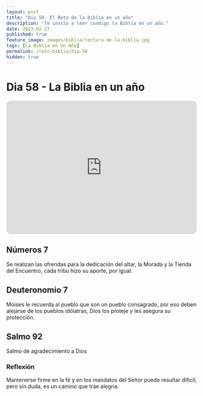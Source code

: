 ```yaml
---
layout: post
title: "Dia 58- El Reto de la Biblia en un año"
description: "Te invito a leer conmigo la Biblia en un año."
date: 2023-02-27
published: true
feature_image: images/biblia/lectura-de-la-biblia.jpg
tags: [La Biblia en Un Año]
permalink: /reto-biblia/dia-58
hidden: true
---
```


# Dia 58 - La Biblia en un año
<iframe style="border-radius:12px" src="https://open.spotify.com/embed/episode/04ImFUvYd3SMyxnLpYFQmW?utm_source=generator" width="100%" height="352" frameBorder="0" allowfullscreen="" allow="autoplay; clipboard-write; encrypted-media; fullscreen; picture-in-picture" loading="lazy"></iframe>

## Números 7
Se realizan las ofrendas para la dedicación del altar, la Morada y la Tienda del Encuentro, cada tribu hizo su aporte, por igual.

## Deuteronomio 7
Moises le recuerda al pueblo que son un pueblo consagrado, por eso deben alejarse de los pueblos idólatras, Dios los proteje y les asegura su protección.

## Salmo 92
Salmo de agradecimiento a Dios

### Reflexión
Mantenerse firme en la fé y en los mandatos del Señor puede resultar dificil, pero sin duda, es un camino que trae alegria.



